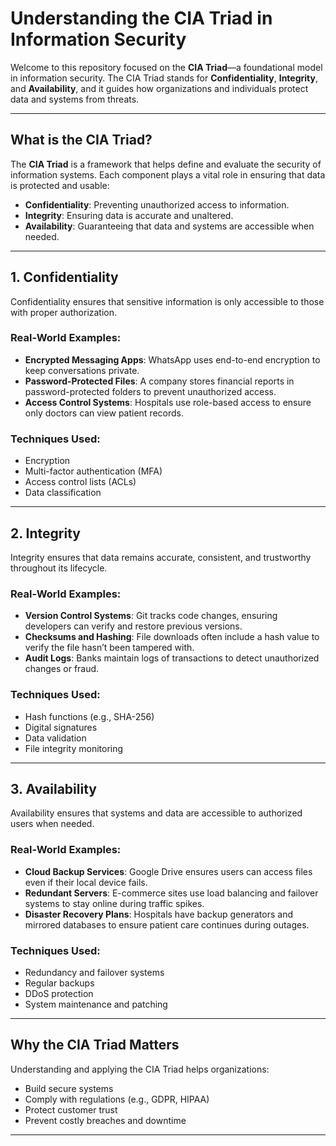 # Understanding the CIA Triad in Information Security

Welcome to this repository focused on the **CIA Triad**—a foundational model in information security. The CIA Triad stands for **Confidentiality**, **Integrity**, and **Availability**, and it guides how organizations and individuals protect data and systems from threats.

---

## What is the CIA Triad?

The **CIA Triad** is a framework that helps define and evaluate the security of information systems. Each component plays a vital role in ensuring that data is protected and usable:

- **Confidentiality**: Preventing unauthorized access to information.
- **Integrity**: Ensuring data is accurate and unaltered.
- **Availability**: Guaranteeing that data and systems are accessible when needed.

---

## 1. Confidentiality

Confidentiality ensures that sensitive information is only accessible to those with proper authorization.

### Real-World Examples:
- **Encrypted Messaging Apps**: WhatsApp uses end-to-end encryption to keep conversations private.
- **Password-Protected Files**: A company stores financial reports in password-protected folders to prevent unauthorized access.
- **Access Control Systems**: Hospitals use role-based access to ensure only doctors can view patient records.

### Techniques Used:
- Encryption
- Multi-factor authentication (MFA)
- Access control lists (ACLs)
- Data classification

---

## 2. Integrity

Integrity ensures that data remains accurate, consistent, and trustworthy throughout its lifecycle.

### Real-World Examples:
- **Version Control Systems**: Git tracks code changes, ensuring developers can verify and restore previous versions.
- **Checksums and Hashing**: File downloads often include a hash value to verify the file hasn’t been tampered with.
- **Audit Logs**: Banks maintain logs of transactions to detect unauthorized changes or fraud.

### Techniques Used:
- Hash functions (e.g., SHA-256)
- Digital signatures
- Data validation
- File integrity monitoring

---

## 3. Availability

Availability ensures that systems and data are accessible to authorized users when needed.

### Real-World Examples:
- **Cloud Backup Services**: Google Drive ensures users can access files even if their local device fails.
- **Redundant Servers**: E-commerce sites use load balancing and failover systems to stay online during traffic spikes.
- **Disaster Recovery Plans**: Hospitals have backup generators and mirrored databases to ensure patient care continues during outages.

### Techniques Used:
- Redundancy and failover systems
- Regular backups
- DDoS protection
- System maintenance and patching

---

## Why the CIA Triad Matters

Understanding and applying the CIA Triad helps organizations:
- Build secure systems
- Comply with regulations (e.g., GDPR, HIPAA)
- Protect customer trust
- Prevent costly breaches and downtime

---
